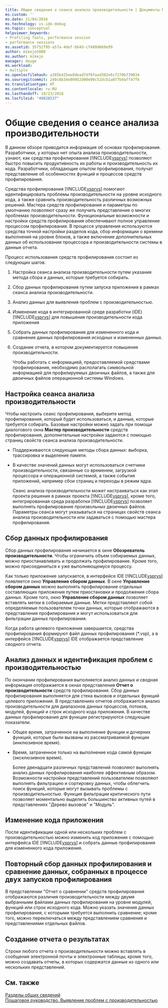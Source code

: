 ```yaml
---
title: Общие сведения о сеансе анализа производительности | Документы Майкрософт
ms.custom: ''
ms.date: 11/04/2016
ms.technology: vs-ide-debug
ms.topic: conceptual
helpviewer_keywords:
- Profiling Tools, performance session
- performance sessions
ms.assetid: 35752f95-a57a-4def-b64d-cf4899669e99
author: mikejo5000
ms.author: mikejo
manager: douge
ms.workload:
- multiple
ms.openlocfilehash: a385b425ee8dead7df0faad302e6cf270b739034
ms.sourcegitcommit: 240c8b34e80952d00e90c52dcb1a077b9aff47f6
ms.translationtype: HT
ms.contentlocale: ru-RU
ms.lasthandoff: 10/23/2018
ms.locfileid: "49828537"
---
```

# <a name="performance-session-overview"></a>Общие сведения о сеансе анализа производительности
В данном обзоре приводится информация об основах профилирования. Разработчики, у которых нет опыта анализа производительности, узнают, как средства профилирования [!INCLUDE[vsprvs](../code-quality/includes/vsprvs_md.md)] позволяют быстро повысить продуктивность их работы и производительность их кода. Разработчики, обладающие опытом профилирования, получат представление об особенностях функций и процессов средств профилирования.  
  
 Средства профилирования [!INCLUDE[vsprvs](../code-quality/includes/vsprvs_md.md)] помогают идентифицировать проблемы производительности на уровне исходного кода, а также сравнить производительность различных возможных решений. Мастера средств профилирования и параметры по умолчанию позволяют сразу же получить представление о многих проблемах производительности. Функциональные возможности и настройки средств профилирования обеспечивают полное управление процессом профилирования. В процессе управления используются средства точной настройки разделов кода, сбор информации о времени выполнения на уровне блоков, а также включение дополнительных данных об использовании процессора и производительности системы в данные отчета.  
  
 Процесс использования средств профилирования состоит из следующих шагов.  
  
1. Настройка сеанса анализа производительности путем указания метода сбора и данных, которые требуется собирать.  
  
2. Сбор данных профилирования путем запуска приложения в рамках сеанса анализа производительности.  
  
3. Анализ данных для выявления проблем с производительностью.  
  
4. Изменение кода в интегрированной среде разработки (IDE) [!INCLUDE[vsprvs](../code-quality/includes/vsprvs_md.md)] для повышения производительности кода приложения  
  
5. Собрать данных профилирования для измененного кода и сравнение данных профилирования исходных и измененных данных.  
  
6. Создание отчета, в котором документируется повышение производительности.  
  
   Чтобы работать с информацией, предоставляемой средствами профилирования, необходимо располагать символьной информацией для профилируемых двоичных файлов, а также для двоичных файлов операционной системы Windows.  
  
## <a name="configure-the-performance-session"></a>Настройка сеанса анализа производительности  
 Чтобы настроить сеанс профилирования, выберите метод профилирования, который будет использоваться, и данные, которые требуется собирать. Базовые настройки можно задать при помощи диалогового окна **Мастер производительности** средств профилирования, дополнительные настройки задаются с помощью страниц свойств сеанса анализа производительности.  
  
- Поддерживаются следующие методы сбора данных: выборка, трассировка и выделение памяти.  
  
- В качестве значений данных могут использоваться счетчики производительности, связанные со временем, загрузкой процессора и операционной системой, а также события приложений, например сбои страниц и переходы в режим ядра.  
  
  Сеанс анализа производительности может настраиваться как этап проекта решения в рамках проекта [!INCLUDE[vsprvs](../code-quality/includes/vsprvs_md.md)], кроме того, интегрированная среда разработки [!INCLUDE[vsprvs](../code-quality/includes/vsprvs_md.md)] позволяет выполнять профилирование произвольных двоичных файлов. Параметры сеанса могут указываться на страницах свойств сеанса анализа производительности или задаваться с помощью мастера профилирования.  
  
## <a name="collect-profiling-data"></a>Сбор данных профилирования  
 Сбор данных профилирования начинается в окне **Обозреватель производительности**. Чтобы ограничить объем собираемых данных, можно приостанавливать и продолжать профилирование. Кроме того, можно присоединиться к уже выполняющемуся процессу.  
  
 Как только приложение запускается, в интерфейсе IDE [!INCLUDE[vsprvs](../code-quality/includes/vsprvs_md.md)] появляется окно **Управление сбором данных**. В окне **Управление сбором данных** можно выполнять профилирование отдельных составляющих приложения путем приостановки и продолжения сбора данных. Кроме того, окно **Управление сбором данных** позволяет вставлять метки в собираемые данные. Метки представляют собой определяемые пользователем точки данных, которые отображаются в представления профилирования и могут использоваться для фильтрации данных профилирования.  
  
 Когда работа целевого приложения завершается, средства профилирования формируют файл данных профилирования (*.vsp), а в интерфейсе [!INCLUDE[vsprvs](../code-quality/includes/vsprvs_md.md)] IDE отображается представление сводного отчета.  
  
## <a name="analyze-the-data-and-identify-performance-issues"></a>Анализ данных и идентификация проблем с производительностью  
 По окончании профилирования выполняется анализ данных и сводная информация отображается в окнах представления **Отчет о производительности** средств профилирования. Сбор данных профилирования выполняется для стека вызовов и отдельных функций целевого приложения. В представлениях отчетов отображается анализ производительности для диапазонов данных процессов, потоков, модулей, функций и строк исходного кода приложения. В качестве данных профилирования для функции регистрируются следующие показатели.  
  
- Общее время, затраченное на выполнение функции и дочерних функций, которые были вызваны из рассматриваемой функции (инклюзивное время).  
  
- Время, затраченное только на выполнение кода самой функции (эксклюзивное время).  
  
  Более двенадцати различных представлений позволяют выполнять анализ данных профилирования наиболее эффективным образом. Возможности настройки представлений пользователем позволяют выполнять фильтрацию и сортировку данных, чтобы облегчить поиск функций, которые могут вызывать проблемы с производительностью. Функция фильтрации критического пути позволяет моментально выделить большинство активных путей в представлениях "Дерево вызовов" и "Модуль".  
  
## <a name="modify-the-application-code"></a>Изменение кода приложения  
 После идентификации одной или нескольких проблем с производительностью можно изменить код приложения с помощью интерфейса IDE [!INCLUDE[vsprvs](../code-quality/includes/vsprvs_md.md)] и собрать данные профилирования для измененного кода приложения.  
  
## <a name="collect-profiling-data-again-and-compare-the-data-between-the-profiling-runs"></a>Повторный сбор данных профилирования и сравнение данных, собранных в процессе двух запусков профилирования  
 В представлении "Отчет о сравнении" средств профилирования отображаются различия производительности между двумя выбранными файлами данных профилирования на уровне модулей, функций или строк исходного кода. Можно указать значения данных профилирования, с которыми требуется выполнить сравнение; кроме того, можно переключаться между представлением сравнения и представлениями отдельных файлов.  
  
## <a name="generate-a-report-of-the-results"></a>Создание отчета о результатах  
 Строки любого отчета о производительности можно вставлять в сообщения электронной почты и электронные таблицы; кроме того, можно создавать отчеты, в которых содержатся данные из одного или нескольких представлений.  
  
## <a name="see-also"></a>См. также  
 [Разделы общих сведений](../profiling/overviews-performance-tools.md)   
 [Пошаговое руководство. Выявление проблем с производительностью](../profiling/walkthrough-identifying-performance-problems.md)
